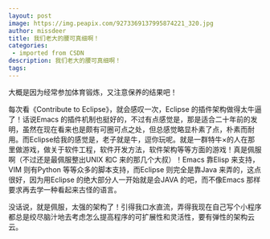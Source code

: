 ```yaml
---
layout: post
image: https://img.peapix.com/9273369137995874221_320.jpg
author: missdeer
title: 我们老大的腰可真细啊！
categories: 
 - imported from CSDN
description: 我们老大的腰可真细啊！
tags: 
---
```


大概是因为经常参加体育锻炼，又注意保养的结果吧！

每次看《Contribute to Eclipse》，就会感叹一次，Eclipse 的插件架构做得太牛逼了！话说Emacs 的插件机制也挺好的，不过有点感觉是，那是适合二十年前的发明，虽然在现在看来也是颇有可圈可点之处，但总感觉略显朴素了点，朴素而耐用。而Eclipse给我的感觉是，老子就是牛，逗你玩呢。就是一群特牛×的人在那里做游戏，做关于软件工程，软件开发方法，软件架构等等方面的游戏！真是佩服啊（不过还是最佩服整出UNIX 和C 来的那几个大叔）！Emacs 靠Elisp 来支持，VIM 则有Python 等等众多的脚本支持，而Eclipse 则完全是靠Java 来弄的，这点很好，因为用Eclipse 的绝大部分人一开始就是会JAVA 的吧，而不像Emacs 那样要求再去学一种看起来古怪的语言。

没话说，就是佩服，太强的架构了！引得我口水直流，弄得我现在自己写个小程序都总是绞尽脑汁地去考虑怎么提高程序的可扩展性和灵活性，要有弹性的架构云云。

